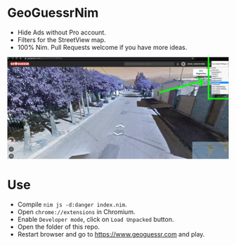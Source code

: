 # GeoGuessrNim

- Hide Ads without Pro account.
- Filters for the StreetView map.
- 100% Nim. Pull Requests welcome if you have more ideas.

![](https://raw.githubusercontent.com/juancarlospaco/geoguessrnim/nim/screenshot.jpg)


# Use

- Compile `nim js -d:danger index.nim`.
- Open `chrome://extensions` in Chromium.
- Enable `Developer mode`, click on `Load Unpacked` button.
- Open the folder of this repo.
- Restart browser and go to https://www.geoguessr.com and play.
